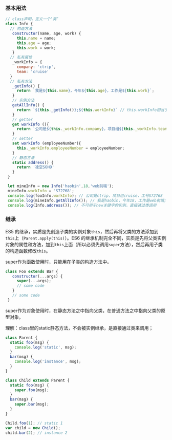 ### 基本用法

```js
// class声明，定义一个‘类’
class Info {
  // 构造方法
   constructor(name, age, work) {
     this.name = name;
     this.age = age;
     this.work = work;
   }
  // 私有属性
   _workInfo = {
     company: 'ctrip',
     team: 'cruise'
  }
  // 私有方法
   _getInfo() {
     return `我是${this.name}，今年${this.age}，工作是${this.work}`;
   }   
   // 实例方法
   getAllInfo() {
     return `${this._getInfo()};${this.workInfo}` // this.workInfo相当于一个实例属性
   }
   // getter
   get workInfo (){
     return `公司是${this._workInfo.company}，项目组${this._workInfo.team}，工号${this._workInfo.employeeNumber || '未知'}`;
   }
   // setter
   set workInfo (employeeNumber){
     this._workInfo.employeeNumber = employeeNumber;
   }
   // 静态方法
   static address() {
     return '凌空SOHO'
   }
 }

 let mineInfo = new Info('haobin',18,'web前端');
 mineInfo.workInfo = 'S72768'; 
 console.log(fooInfo.workInfo); // 公司是ctrip，项目组cruise，工号S72768
 console.log(mineInfo.getAllInfo()); // 我是haobin，今年18，工作是web前端;公司是ctrip，项目组cruise，工号S72768
 console.log(Info.address()); // 不可用于new关键字的实例，直接通过类调用
```

### 继承

ES5 的继承，实质是先创造子类的实例对象`this`，然后再将父类的方法添加到`this`上（`Parent.apply(this)`）。ES6 的继承机制完全不同，实质是先将父类实例对象的属性和方法，加到`this`上面（所以必须先调用`super`方法），然后再用子类的构造函数修改`this`。

super作为函数使用时，只能用在子类的构造方法中。

```js
class Foo extends Bar {
   constructor(...args) {
     super(...args);
     // some code
   }
   // some code
 }
```

super作为对象使用时，在静态方法之中指向父类，在普通方法之中指向父类的原型对象。

理解：class里的static静态方法，不会被实例继承，是直接通过类来调用；

```js
class Parent {
  static foo(msg) {
    console.log('static', msg);
  }
  bar(msg) {
    console.log('instance', msg);
  }
}

class Child extends Parent {
  static foo(msg) {
    super.foo(msg);
  }
  bar(msg) {
    super.bar(msg);
  }
}

Child.foo(1); // static 1
var child = new Child();
child.bar(2); // instance 2
```



